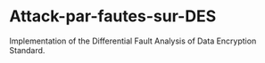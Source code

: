 # Attack-par-fautes-sur-DES
Implementation of the Differential Fault Analysis of Data Encryption Standard. 
